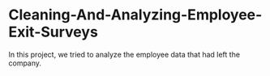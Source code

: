 # Cleaning-And-Analyzing-Employee-Exit-Surveys
In this project, we tried to analyze the employee data that had left the company.
